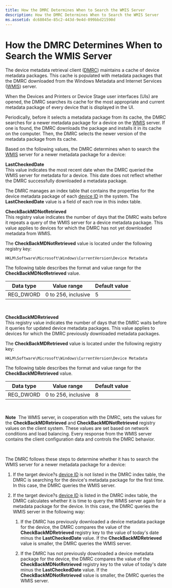 ```yaml
---
title: How the DMRC Determines When to Search the WMIS Server
description: How the DMRC Determines When to Search the WMIS Server
ms.assetid: dc68045e-85c2-443d-9e4d-099bbd21590d
---
```


# How the DMRC Determines When to Search the WMIS Server


The device metadata retrieval client ([DMRC](device-metadata-retrieval-client.md)) maintains a cache of device metadata packages. This cache is populated with metadata packages that the DMRC downloaded from the Windows Metadata and Internet Services ([WMIS](windows-metadata-and-internet-services.md)) server.

When the Devices and Printers or Device Stage user interfaces (UIs) are opened, the DMRC searches its cache for the most appropriate and current metadata package of every device that is displayed in the UI.

Periodically, before it selects a metadata package from its cache, the DMRC searches for a newer metadata package for a device on the [WMIS](windows-metadata-and-internet-services.md) server. If one is found, the DMRC downloads the package and installs it in its cache on the computer. Then, the DMRC selects the newer version of the metadata package from its cache.

Based on the following values, the DMRC determines when to search the [WMIS](windows-metadata-and-internet-services.md) server for a newer metadata package for a device:

<a href="" id="lastcheckeddate"></a>**LastCheckedDate**  
This value indicates the most recent date when the DMRC queried the WMIS server for metadata for a device. This date does not reflect whether the DMRC successfully downloaded a metadata package.

The DMRC manages an index table that contains the properties for the device metadata package of each [device ID](device-ids.md) in the system. The **LastCheckedDate** value is a field of each row in this index table.

<a href="" id="checkbackmdnotretrieved"></a>**CheckBackMDNotRetrieved**  
This registry value indicates the number of days that the DMRC waits before it repeats a query of the WMIS server for a device metadata package. This value applies to devices for which the DMRC has not yet downloaded metadata from WMIS.

The **CheckBackMDNotRetrieved** value is located under the following registry key:

``` syntax
HKLM\Software\Microsoft\Windows\CurrentVersion\Device Metadata
```

The following table describes the format and value range for the **CheckBackMDNotRetrieved** value.

| Data type  | Value range         | Default value |
|------------|---------------------|---------------|
| REG\_DWORD | 0 to 256, inclusive | 5             |

 

<a href="" id="checkbackmdretrieved"></a>**CheckBackMDRetrieved**  
This registry value indicates the number of days that the DMRC waits before it queries for updated device metadata packages. This value applies to devices for which the DMRC previously downloaded metadata packages.

The **CheckBackMDRetrieved** value is located under the following registry key:

``` syntax
HKLM\Software\Microsoft\Windows\CurrentVersion\Device Metadata
```

The following table describes the format and value range for the **CheckBackMDRetrieved** value.

| Data type  | Value range         | Default value |
|------------|---------------------|---------------|
| REG\_DWORD | 0 to 256, inclusive | 8             |

 

**Note**  The WMIS server, in cooperation with the DMRC, sets the values for the **CheckBackMDRetrieved** and **CheckBackMDNotRetrieved** registry values on the client system. These values are set based on network conditions and load balancing. Every response from the WMIS server contains the client configuration data and controls the DMRC behavior.

 

The DMRC follows these steps to determine whether it has to search the WMIS server for a newer metadata package for a device:

1.  If the target device?s [device ID](device-ids.md) is not listed in the DMRC index table, the DMRC is searching for the device's metadata package for the first time. In this case, the DMRC queries the WMIS server.

2.  If the target device?s [device ID](device-ids.md) is listed in the DMRC index table, the DMRC calculates whether it is time to query the WMIS server again for a metadata package for the device. In this case, the DMRC queries the WMIS server in the following way:

    1.  If the DMRC has previously downloaded a device metadata package for the device, the DMRC compares the value of the **CheckBackMDRetrieved** registry key to the value of today's date minus the **LastCheckedDate** value. If the **CheckBackMDRetrieved** value is smaller, the DMRC queries the WMIS server.

    2.  If the DMRC has not previously downloaded a device metadata package for the device, the DMRC compares the value of the **CheckBackMDNotRetrieved** registry key to the value of today's date minus the **LastCheckedDate** value. If the **CheckBackMDNotRetrieved** value is smaller, the DMRC queries the WMIS server.

 

 





